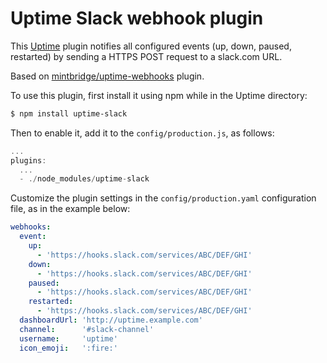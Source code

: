 Uptime Slack webhook plugin
===========================

This [Uptime](https://github.com/fzaninotto/uptime) plugin notifies all configured events (up, down, paused, restarted) by sending a HTTPS POST request to a slack.com URL.

Based on [mintbridge/uptime-webhooks](https://github.com/mintbridge/uptime-webhooks) plugin.

To use this plugin, first install it using npm while in the Uptime directory:

```sh
$ npm install uptime-slack
```

Then to enable it, add it to the `config/production.js`, as follows:

```js
...
plugins:
  ...
  - ./node_modules/uptime-slack
```

Customize the plugin settings in the `config/production.yaml` configuration file, as in the example below:

```yaml
webhooks:
  event:
    up:
      - 'https://hooks.slack.com/services/ABC/DEF/GHI'
    down:
      - 'https://hooks.slack.com/services/ABC/DEF/GHI'
    paused:
      - 'https://hooks.slack.com/services/ABC/DEF/GHI'
    restarted:
      - 'https://hooks.slack.com/services/ABC/DEF/GHI'
  dashboardUrl: 'http://uptime.example.com'
  channel:      '#slack-channel'
  username:     'uptime'
  icon_emoji:   ':fire:'
```

